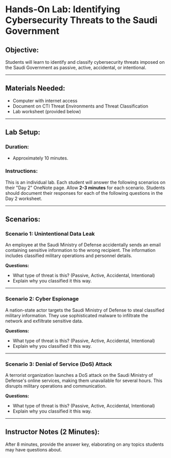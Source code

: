 # Hands-On Lab: Identifying Cybersecurity Threats to the Saudi Government

## Objective:
Students will learn to identify and classify cybersecurity threats imposed on the Saudi Government as passive, active, accidental, or intentional.

---

## Materials Needed:
- Computer with internet access
- Document on CTI Threat Environments and Threat Classification
- Lab worksheet (provided below)

---

## Lab Setup:

### Duration:
- Approximately 10 minutes.

### Instructions:
This is an individual lab. Each student will answer the following scenarios on their "Day 2" OneNote page. Allow **2-3 minutes** for each scenario. Students should document their responses for each of the following questions in the Day 2 worksheet.

---

## Scenarios:

### Scenario 1: Unintentional Data Leak
An employee at the Saudi Ministry of Defense accidentally sends an email containing sensitive information to the wrong recipient. The information includes classified military operations and personnel details.

**Questions:**
- What type of threat is this? (Passive, Active, Accidental, Intentional)
- Explain why you classified it this way.

---

### Scenario 2: Cyber Espionage
A nation-state actor targets the Saudi Ministry of Defense to steal classified military information. They use sophisticated malware to infiltrate the network and exfiltrate sensitive data.

**Questions:**
- What type of threat is this? (Passive, Active, Accidental, Intentional)
- Explain why you classified it this way.

---

### Scenario 3: Denial of Service (DoS) Attack
A terrorist organization launches a DoS attack on the Saudi Ministry of Defense's online services, making them unavailable for several hours. This disrupts military operations and communication.

**Questions:**
- What type of threat is this? (Passive, Active, Accidental, Intentional)
- Explain why you classified it this way.

---

## Instructor Notes (2 Minutes):
After 8 minutes, provide the answer key, elaborating on any topics students may have questions about.
